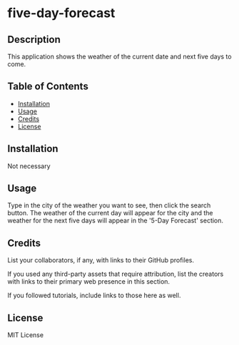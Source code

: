 # five-day-forecast

## Description

This application shows the weather of the current date and next five days to come.

## Table of Contents

- [Installation](#installation)
- [Usage](#usage)
- [Credits](#credits)
- [License](#license)

## Installation

Not necessary

## Usage

Type in the city of the weather you want to see, then click the search button. The weather of the current day will appear for the city and the weather for the next five days will appear in the '5-Day Forecast' section.


## Credits

List your collaborators, if any, with links to their GitHub profiles.

If you used any third-party assets that require attribution, list the creators with links to their primary web presence in this section.

If you followed tutorials, include links to those here as well.

## License

MIT License
